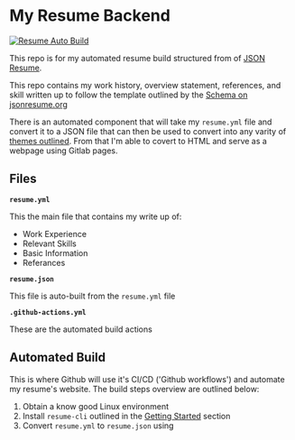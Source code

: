 # My Resume Backend
[![Resume Auto Build](https://github.com/mrreyes512/resume/actions/workflows/github-actions.yml/badge.svg)](https://github.com/mrreyes512/resume/actions/workflows/github-actions.yml)

This repo is for my automated resume build structured from of [JSON Resume](https://jsonresume.org/).

This repo contains my work history, overview statement, references, and skill written up to follow the template outlined by the [Schema on jsonresume.org](https://jsonresume.org/schema/)

There is an automated component that will take my `resume.yml` file and convert it to a JSON file that can then be used to convert into any varity of [themes outlined](https://jsonresume.org/themes/). From that I'm able to covert to HTML and serve as a webpage using Gitlab pages. 

## Files

**`resume.yml`**

This the main file that contains my write up of:
* Work Experience
* Relevant Skills
* Basic Information
* Referances

**`resume.json`**

This file is auto-built from the `resume.yml` file

**`.github-actions.yml`**

These are the automated build actions

## Automated Build

This is where Github will use it's CI/CD ('Github workflows') and automate my resume's website. The build steps overview are outlined below:

1) Obtain a know good Linux environment
2) Install `resume-cli` outlined in the [Getting Started](https://jsonresume.org/getting-started/) section
3) Convert `resume.yml` to `resume.json` using 
